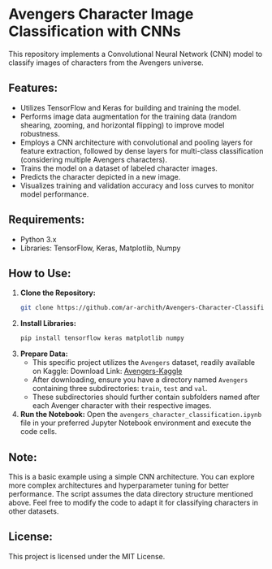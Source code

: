 # Avengers Character Image Classification with CNNs

This repository implements a Convolutional Neural Network (CNN) model to classify images of characters from the Avengers universe.

## Features:

- Utilizes TensorFlow and Keras for building and training the model.
- Performs image data augmentation for the training data (random shearing, zooming, and horizontal flipping) to improve model robustness.
- Employs a CNN architecture with convolutional and pooling layers for feature extraction, followed by dense layers for multi-class classification (considering multiple Avengers characters).
- Trains the model on a dataset of labeled character images.
- Predicts the character depicted in a new image.
- Visualizes training and validation accuracy and loss curves to monitor model performance.

## Requirements:

* Python 3.x
* Libraries: TensorFlow, Keras, Matplotlib, Numpy

## How to Use:

1. **Clone the Repository:**
   ```bash
   git clone https://github.com/ar-archith/Avengers-Character-Classification.git
2. **Install Libraries:**
   ```bash
   pip install tensorflow keras matplotlib numpy
3. **Prepare Data:**
   - This specific project utilizes the `Avengers` dataset, readily available on Kaggle: Download Link: [Avengers-Kaggle](https://www.kaggle.com/datasets/archithramesh/avengers)
   - After downloading, ensure you have a directory named `Avengers` containing three subdirectories: `train`, `test` and `val`.
   - These subdirectories should further contain subfolders named after each Avenger character with their respective images.
5. **Run the Notebook:**
   Open the `avengers_character_classification.ipynb` file in your preferred Jupyter Notebook environment and execute the code cells.

## Note:

This is a basic example using a simple CNN architecture. You can explore more complex architectures and hyperparameter tuning for better performance.
The script assumes the data directory structure mentioned above.
Feel free to modify the code to adapt it for classifying characters in other datasets.

## License:

This project is licensed under the MIT License.
